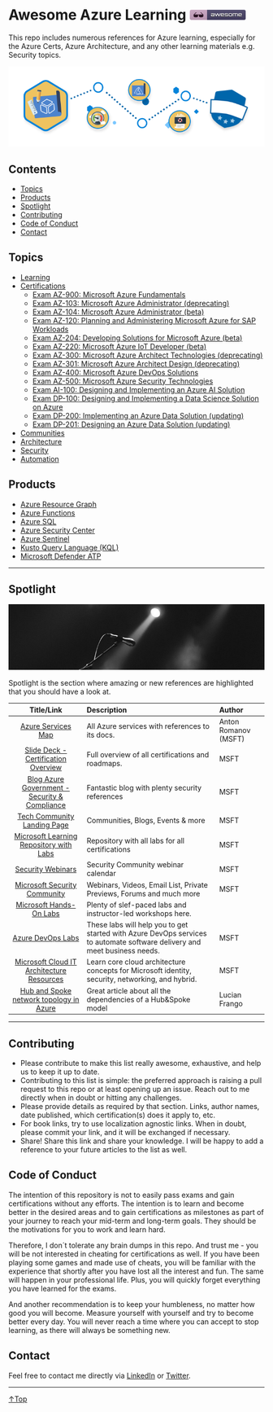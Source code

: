 # Awesome Azure Learning [![Awesome](./img/awesome.png)](https://github.com/sindresorhus/awesome)
This repo includes numerous references for Azure learning, especially for the Azure Certs, Azure Architecture, and any other learning materials e.g. Security topics.

![Learn](/img/learn.png)

## Contents
- [Topics](#topics)
- [Products](#products)
- [Spotlight](#spotlight)
- [Contributing](#contributing)
- [Code of Conduct](#code-of-conduct)
- [Contact](#contact)

## Topics
- [Learning](./topics/learning.md)
- [Certifications](./topics/certifications/certifications.md)
  - [Exam AZ-900: Microsoft Azure Fundamentals](./topics/certifications/az-900.md)
  - [Exam AZ-103: Microsoft Azure Administrator (deprecating)](./topics/certifications/az-103.md)
  - [Exam AZ-104: Microsoft Azure Administrator (beta)](./topics/certifications/az-104.md)
  - [Exam AZ-120: Planning and Administering Microsoft Azure for SAP Workloads](./topics/certifications/az-120.md)
  - [Exam AZ-204: Developing Solutions for Microsoft Azure (beta)](./topics/certifications/az-204.md)
  - [Exam AZ-220: Microsoft Azure IoT Developer (beta)](./topics/certifications/az-220.md)
  - [Exam AZ-300: Microsoft Azure Architect Technologies (deprecating)](./topics/certifications/az-300.md)
  - [Exam AZ-301: Microsoft Azure Architect Design (deprecating)](./topics/certifications/az-301.md)
  - [Exam AZ-400: Microsoft Azure DevOps Solutions](./topics/certifications/az-400.md)
  - [Exam AZ-500: Microsoft Azure Security Technologies](./topics/certifications/az-500.md)
  - [Exam AI-100: Designing and Implementing an Azure AI Solution](./topics/certifications/ai-100.md)
  - [Exam DP-100: Designing and Implementing a Data Science Solution on Azure](./topics/certifications/dp-100.md)
  - [Exam DP-200: Implementing an Azure Data Solution (updating)](./topics/certifications/dp-200.md)
  - [Exam DP-201: Designing an Azure Data Solution (updating)](./topics/certifications/dp-201.md)
- [Communities](./topics/communities.md)
- [Architecture](./topics/architecture.md)
- [Security](./topics/security.md)
- [Automation](./topics/automation.md)

## Products
- [Azure Resource Graph](./products/azureresourcegraph.md)
- [Azure Functions](./products/azurefunctions.md)
- [Azure SQL](./products/azuresql.md)
- [Azure Security Center](products/azuresecuritycenter.md)
- [Azure Sentinel](./products/azuresentinel.md)
- [Kusto Query Language (KQL)](./products/kustoquerylanguage.md)
- [Microsoft Defender ATP](./products/microsoftdefenderatp.md)


______

## Spotlight

![Learn](/img/spotlight.png)

Spotlight is the section where amazing or new references are highlighted that you should have a look at.

|                                                                  Title/Link                                                                  | Description                                                                                                               | Author               |
| :------------------------------------------------------------------------------------------------------------------------------------------: | :------------------------------------------------------------------------------------------------------------------------ | :------------------- |
|                                           [Azure Services Map](https://aka.ms/azure-services-map/)                                           | All Azure services with references to its docs.                                                                           | Anton Romanov (MSFT) |
|                   [Slide Deck - Certification Overview](https://query.prod.cms.rt.microsoft.com/cms/api/am/binary/RWtQJJ)                    | Full overview of all certifications and roadmaps.                                                                         | MSFT                 |
|                          [Blog Azure Government - Security & Compliance](https://devblogs.microsoft.com/azuregov/)                           | Fantastic blog with plenty security references                                                                            | MSFT                 |
|                                     [Tech Community Landing Page](https://techcommunity.microsoft.com/)                                      | Communities, Blogs, Events & more                                                                                         | MSFT                 |
|                               [Microsoft Learning Repository with Labs](https://github.com/MicrosoftLearning)                                | Repository with all labs for all certifications                                                                           | MSFT                 |
|                                             [Security Webinars](https://aka.ms/SecurityWebinars)                                             | Security Community webinar calendar                                                                                       | MSFT                 |
|                                       [Microsoft Security Community](https://aka.ms/SecurityCommunity)                                       | Webinars, Videos, Email List, Private Previews, Forums and much more                                                      | MSFT                 |
|                                      [Microsoft Hands-On Labs](https://www.microsoft.com/handsonlabs/)                                       | Plenty of slef-paced labs and instructor-led workshops here.                                                              |
|                                            [Azure DevOps Labs](https://www.azuredevopslabs.com/)                                             | These labs will help you to get started with Azure DevOps services to automate software delivery and meet business needs. | MSFT                 |
| [Microsoft Cloud IT Architecture Resources](https://docs.microsoft.com/en-us/office365/enterprise/microsoft-cloud-it-architecture-resources) | Learn core cloud architecture concepts for Microsoft identity, security, networking, and hybrid.                          | MSFT                 |
|           [Hub and Spoke network topology in Azure](https://blog.kloud.com.au/2020/03/06/hub-and-spoke-network-topology-in-azure/)           | Great article about all the dependencies of a Hub&Spoke model                                                             | Lucian Frango        |

______

## Contributing
- Please contribute to make this list really awesome, exhaustive, and help us to keep it up to date.
- Contributing to this list is simple: the preferred approach is raising a pull request to this repo or at least opening up an issue. Reach out to me directly when in doubt or hitting any challenges.
- Please provide details as required by that section.  Links, author names, date published, which certification(s) does it apply to, etc.
- For book links, try to use localization agnostic links. When in doubt, please commit your link, and it will be exchanged if necessary.
- Share! Share this link and share your knowledge. I will be happy to add a reference to your future articles to the list as well.

## Code of Conduct
The intention of this repository is not to easily pass exams and gain certifications without any efforts. The intention is to learn and become better in the desired areas and to gain certifications as milestones as part of your journey to reach your mid-term and long-term goals. They should be the motivations for you to work and learn hard.

Therefore, I don´t tolerate any brain dumps in this repo. And trust me - you will be not interested in cheating for certifications as well. If you have been playing some games and made use of cheats, you will be familiar with the experience that shortly after you have lost all the interest and fun. The same will happen in your professional life. Plus, you will quickly forget everything you have learned for the exams.

And another recommendation is to keep your humbleness, no matter how good you will become. Measure yourself with yourself and try to become better every day. You will never reach a time where you can accept to stop learning, as there will always be something new.

## Contact
Feel free to contact me directly via [LinkedIn](https://www.linkedin.com/in/daviddasneves/) or [Twitter](https://twitter.com/david_das_neves).

___
 <a href="#top" title="Back to the top.">↑Top</a>